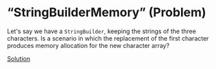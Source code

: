 # “StringBuilderMemory” (Problem)
Let's say we have a `StringBuilder`, keeping the strings of the three characters. Is a scenario in which the replacement of the first character produces memory allocation for the new character array?

[Solution](./StringBuilderMemory-A.md)
